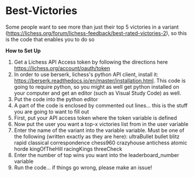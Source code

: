 # Best-Victories
Some people want to see more than just their top 5 victories in a variant (https://lichess.org/forum/lichess-feedback/best-rated-victories-2), so this is the code that enables you to do so

**How to Set Up**

1. Get a Lichess API Access token by following the directions here https://lichess.org/account/oauth/token
2. In order to use berserk, lichess's python API client, install it: https://berserk.readthedocs.io/en/master/installation.html. This code is going to require python, so you might as well get python installed on your computer and get an editor (such as Visual Study Code) as well. 
3. Put the code into the python editor
4. A part of the code is enclosed by commented out lines... this is the stuff you are going to want to fill out
5. First, put your API access token where the token variable is defined
6. Now put the user you want a top-x victories list from in the user variable
7. Enter the name of the variant into the variable variable. Must be one of the following (written exactly as they are here): ultraBullet bullet blitz rapid classical correspondence chess960 crazyhouse antichess atomic horde kingOfTheHill racingKings threeCheck
8. Enter the number of top wins you want into the leaderboard_number variable 
9. Run the code... if things go wrong, please make an issue!
